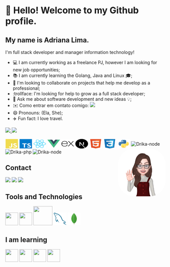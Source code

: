 # 👋 Hello! Welcome to my Github profile. </br>

## My name is Adriana Lima. </br>
I'm full stack developer and manager information technology!

- 💻 I am currently working as a freelance PJ, however I am looking for new job opportunities;
- 📚 I am currently learning the Golang, Java and Linux 🎓;
- 🚧 I'm looking to collaborate on projects that help me develop as a professional;
- :trollface: I'm looking for help to grow as a full stack developer;
- 💬 Ask me about software development and new ideas 💡;
- ✉️ Como entrar em contato comigo: <a href = "mailto:adrianalima-dev@outlook.com"><img src="https://img.shields.io/badge/-email-%230077B5?style=for-the-badge&logo=email&logoColor=white" target="_blank"></a>
- 😄 Pronouns: (Ela, She);
- ✈️ Fun fact: I love travel.

<div display="flex" flexDirection="row">
 <a href="https://github.com/Adrianalcr">
  <img height="150em" src="https://github-readme-stats.vercel.app/api?username=Adrianalcr&show_icons=true&theme=dark&include_all_commits=true&count_private=true"/>
  <img height="150em" src="https://github-readme-stats.vercel.app/api/top-langs/?username=Adrianalcr&layout=compact&langs_count=7&theme=dark"/>
 </a>
</div>

<div style="display: inline_block"><br>
  <img align="center" alt="Rafa-Js" height="30" width="40" src="https://raw.githubusercontent.com/devicons/devicon/master/icons/javascript/javascript-plain.svg">
  <img align="center" alt="Drika-Ts" height="30" width="40" src="https://raw.githubusercontent.com/devicons/devicon/master/icons/typescript/typescript-plain.svg">
  <img align="center" alt="Drika-React" height="30" width="40" src="https://raw.githubusercontent.com/devicons/devicon/master/icons/react/react-original.svg">
  <img align="center" alt="Drika-Vue" height="30" width="40" src="https://raw.githubusercontent.com/devicons/devicon/master/icons/vuejs/vuejs-original.svg">
  <img align="center" alt="Drika-express" height="30" width="40" src="https://raw.githubusercontent.com/devicons/devicon/master/icons/express/express-original.svg">
  <img align="center" alt="Drika-nextjs" height="30" width="40" src="https://raw.githubusercontent.com/devicons/devicon/master/icons/nextjs/nextjs-original.svg">
  <img align="center" alt="Drika-HTML" height="30" width="40" src="https://raw.githubusercontent.com/devicons/devicon/master/icons/html5/html5-original.svg">
  <img align="center" alt="Drika-CSS" height="30" width="40" src="https://raw.githubusercontent.com/devicons/devicon/master/icons/css3/css3-original.svg">
  <img align="center" alt="Drika-Python" height="30" width="40" src="https://raw.githubusercontent.com/devicons/devicon/master/icons/python/python-original.svg">
  <img align="center" alt="Drika-node" height="30" width="40" src="https://cdn.jsdelivr.net/gh/devicons/devicon/icons/nodejs/nodejs-plain.svg" />
  <img align="center" alt="Drika-php" height="40" width="40" src="https://cdn.jsdelivr.net/gh/devicons/devicon/icons/php/php-plain.svg" />
  <img align="center" alt="Drika-node" height="30" width="40" src="https://cdn.jsdelivr.net/gh/devicons/devicon/icons/wordpress/wordpress-plain.svg" />
 
  
  <img align="right" alt="Drika-pic" height="150" style="border-radius:50px;" src="img/eu.png">
</div>


  ## Contact

<div display="flex" flexDirection="row"> 
  <a href="https://instagram.com/adrianalima_dev" target="_blank"><img src="https://img.shields.io/badge/-Instagram-%23E4405F?style=for-the-badge&logo=instagram&logoColor=white" target="_blank"></a>
  <a href = "mailto:adrianalima-dev@outlook.com"><img src="https://img.shields.io/badge/-email-%230077B5?style=for-the-badge&logo=email&logoColor=white" target="_blank"></a>
  <a href="https://www.linkedin.com/in/adriana-lima-cr" target="_blank"><img src="https://img.shields.io/badge/-LinkedIn-%230077B5?style=for-the-badge&logo=linkedin&logoColor=white" target="_blank"></a> 
  

</div>

 ## Tools and Technologies</br>
 <img src="https://cdn.jsdelivr.net/gh/devicons/devicon/icons/git/git-original.svg" width="40" height="40"/> <img src="https://cdn.jsdelivr.net/gh/devicons/devicon/icons/github/github-original.svg" width="40" height="40" /> <img 
src="https://cdn.jsdelivr.net/gh/devicons/devicon/icons/amazonwebservices/amazonwebservices-original-wordmark.svg" width="60" height="60" /> <img height="40" width="40" src="https://raw.githubusercontent.com/devicons/devicon/master/icons/mysql/mysql-original.svg" /> <img height="40" width="40" src="https://raw.githubusercontent.com/devicons/devicon/master/icons/mongodb/mongodb-original.svg" />
 
## I am learning </br>
<img src="https://cdn.jsdelivr.net/gh/devicons/devicon/icons/java/java-original.svg" width="40" height="40"/> <img src="https://cdn.jsdelivr.net/gh/devicons/devicon/icons/linux/linux-original.svg" width="40" height="40"/> <img src="https://cdn.jsdelivr.net/gh/devicons/devicon/icons/go/go-original.svg" width="40" height="40"/> <img src="https://cdn.jsdelivr.net/gh/devicons/devicon/icons/docker/docker-original.svg" width="40" height="40"/>
